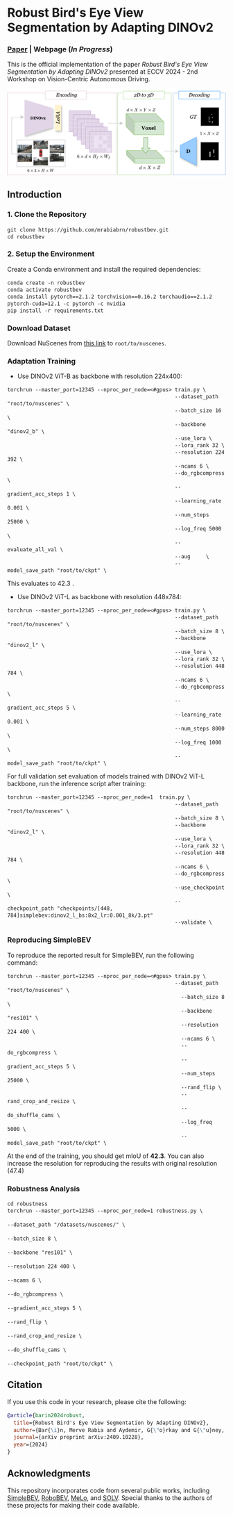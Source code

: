 # Robust Bird's Eye View Segmentation by Adapting DINOv2

### [Paper](https://www.arxiv.org/pdf/2409.10228) | Webpage (*In Progress*)

This is the official implementation of the paper *Robust Bird's Eye View Segmentation by Adapting DINOv2* presented at ECCV 2024 - 2nd Workshop on Vision-Centric Autonomous Driving.

![](figures/methodology.png)


## Introduction

### 1\. Clone the Repository
```
git clone https://github.com/mrabiabrn/robustbev.git
cd robustbev
```

### 2\. Setup the Environment
Create a Conda environment and install the required dependencies:
```
conda create -n robustbev
conda activate robustbev
conda install pytorch==2.1.2 torchvision==0.16.2 torchaudio==2.1.2  pytorch-cuda=12.1 -c pytorch -c nvidia
pip install -r requirements.txt
```

### Download Dataset

Download NuScenes from [this link](https://www.nuscenes.org/) to `root/to/nuscenes`.


### Adaptation Training

- Use DINOv2 ViT-B as backbone with resolution 224x400:
```
torchrun --master_port=12345 --nproc_per_node=<#gpus> train.py \
                                                      --dataset_path "root/to/nuscenes" \
                                                      --batch_size 16 \
                                                      --backbone "dinov2_b" \
                                                      --use_lora \
                                                      --lora_rank 32 \
                                                      --resolution 224 392 \
                                                      --ncams 6 \
                                                      --do_rgbcompress \
                                                      --gradient_acc_steps 1 \
                                                      --learning_rate 0.001 \
                                                      --num_steps 25000 \
                                                      --log_freq 5000 \
                                                      --evaluate_all_val \
                                                      --aug     \
                                                      --model_save_path "root/to/ckpt" \
```
This evaluates to 42.3 .

- Use DINOv2 ViT-L as backbone with resolution 448x784:
```
torchrun --master_port=12345 --nproc_per_node=<#gpus> train.py \
                                                      --dataset_path "root/to/nuscenes" \
                                                      --batch_size 8 \
                                                      --backbone "dinov2_l" \
                                                      --use_lora \
                                                      --lora_rank 32 \
                                                      --resolution 448 784 \
                                                      --ncams 6 \
                                                      --do_rgbcompress \
                                                      --gradient_acc_steps 5 \
                                                      --learning_rate 0.001 \
                                                      --num_steps 8000 \
                                                      --log_freq 1000 \
                                                      --model_save_path "root/to/ckpt" \
```
For full validation set evaluation of models trained with DINOv2 ViT-L backbone, run the inference script after training:
```
torchrun --master_port=12345 --nproc_per_node=1  train.py \
                                                      --dataset_path "root/to/nuscenes" \
                                                      --batch_size 8 \
                                                      --backbone "dinov2_l" \
                                                      --use_lora \
                                                      --lora_rank 32 \
                                                      --resolution 448 784 \
                                                      --ncams 6 \
                                                      --do_rgbcompress \
                                                      --use_checkpoint \
                                                      --checkpoint_path "checkpoints/[448, 784]simplebev:dinov2_l_bs:8x2_lr:0.001_8k/3.pt"
                                                      --validate \
```



### Reproducing SimpleBEV
To reproduce the reported result for SimpleBEV, run the following command:
```
torchrun --master_port=12345 --nproc_per_node=<#gpus> train.py \
                                                      --dataset_path "root/to/nuscenes" \
                                                        --batch_size 8 \
                                                        --backbone "res101" \
                                                        --resolution 224 400 \
                                                        --ncams 6 \
                                                        --do_rgbcompress \
                                                        --gradient_acc_steps 5 \
                                                        --num_steps 25000 \
                                                        --rand_flip \
                                                        --rand_crop_and_resize \
                                                        --do_shuffle_cams \
                                                        --log_freq 5000 \
                                                        --model_save_path "root/to/ckpt" \

```
At the end of the training, you should get mIoU of **42.3**. You can also increase the resolution for reproducing the results with original resolution (47.4)


### Robustness Analysis

```
cd robustness
torchrun --master_port=12345 --nproc_per_node=1 robustness.py \
                                                                                     --dataset_path "/datasets/nuscenes/" \
                                                                                     --batch_size 8 \
                                                                                     --backbone "res101" \
                                                                                     --resolution 224 400 \
                                                                                     --ncams 6 \
                                                                                     --do_rgbcompress \
                                                                                     --gradient_acc_steps 5 \
                                                                                     --rand_flip \
                                                                                     --rand_crop_and_resize \
                                                                                     --do_shuffle_cams \
                                                                                     --checkpoint_path "root/to/ckpt" \

```
## Citation

If you use this code in your research, please cite the following:
```bibtex
@article{barin2024robust,
  title={Robust Bird's Eye View Segmentation by Adapting DINOv2},
  author={Bar{\i}n, Merve Rabia and Aydemir, G{\"o}rkay and G{\"u}ney, Fatma},
  journal={arXiv preprint arXiv:2409.10228},
  year={2024}
}
```

## Acknowledgments
This repository incorporates code from several public works, including [SimpleBEV](https://github.com/aharley/simple_bev), [RoboBEV](https://github.com/Daniel-xsy/RoboBEV), [MeLo](https://github.com/JamesQFreeman/LoRA-ViT), and [SOLV](https://github.com/gorkaydemir/SOLV). Special thanks to the authors of these projects for making their code available.